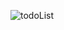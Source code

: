 
![todoList](https://user-images.githubusercontent.com/81379187/135210276-dc4aad16-a517-4cc5-b4eb-9d357dd62a86.gif)
